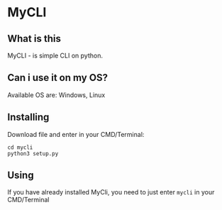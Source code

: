 # MyCLI
## What is this
MyCLI - is simple CLI on python.
## Can i use it on my OS?
Available OS are: Windows, Linux  
## Installing
Download file and enter in your CMD/Terminal:
```
cd mycli
python3 setup.py
```
## Using
If you have already installed MyCli, you need to just enter ```mycli``` in your CMD/Terminal
